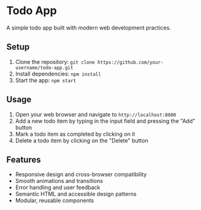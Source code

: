 # Todo App

A simple todo app built with modern web development practices.

## Setup

1. Clone the repository: `git clone https://github.com/your-username/todo-app.git`
2. Install dependencies: `npm install`
3. Start the app: `npm start`

## Usage

1. Open your web browser and navigate to `http://localhost:8080`
2. Add a new todo item by typing in the input field and pressing the "Add" button
3. Mark a todo item as completed by clicking on it
4. Delete a todo item by clicking on the "Delete" button

## Features

* Responsive design and cross-browser compatibility
* Smooth animations and transitions
* Error handling and user feedback
* Semantic HTML and accessible design patterns
* Modular, reusable components